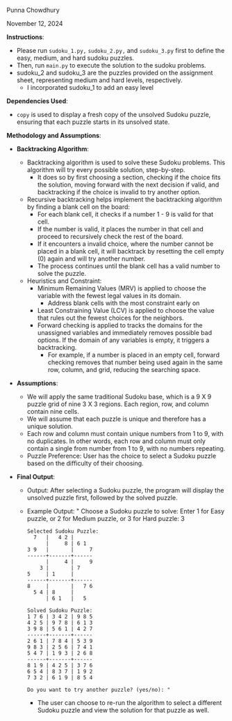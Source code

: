 Punna Chowdhury

November 12, 2024


**Instructions**:
- Please run `sudoku_1.py,` `sudoku_2.py,` and `sudoku_3.py` first to define the easy, medium, and hard sudoku puzzles. 
- Then, run `main.py` to execute the solution to the sudoku problems. 
- sudoku_2 and sudoku_3 are the puzzles provided on the assignment sheet, representing medium and hard levels, respectively.
  - I incorporated sudoku_1 to add an easy level

**Dependencies Used**:
- `copy` is used to display a fresh copy of the unsolved Sudoku puzzle, ensuring that each puzzle starts in its unsolved state. 

**Methodology and Assumptions**:
- **Backtracking Algorithm**:
  - Backtracking algorithm is used to solve these Sudoku problems. This algorithm will try every possible solution, step-by-step. 
    - It does so by first choosing a section, checking if the choice fits the solution, moving forward with the next decision if valid, and backtracking if the choice is invalid to try another option.
  - Recursive backtracking helps implement the backtracking algorithm by finding a blank cell on the board:
    - For each blank cell, it checks if a number 1 - 9 is valid for that cell.
    - If the number is valid, it places the number in that cell and proceed to recursively check the rest of the board.
    - If it encounters a invalid choice, where the number cannot be placed in a blank cell, it will backtrack by resetting the cell empty (0) again and will try another number.
    - The process continues until the blank cell has a valid number to solve the puzzle.  
  - Heuristics and Constraint:
    - Minimum Remaining Values (MRV) is applied to choose the variable with the fewest legal values in its domain. 
      - Address blank cells with the most constraint early on 
    - Least Constraining Value (LCV) is applied to choose the value that rules out the fewest choices for the neighbors.
    - Forward checking is applied to tracks the domains for the unassigned variables and immediately removes possible bad options. If the domain of any variables is empty, it triggers a backtracking. 
      - For example, if a number is placed in an empty cell, forward checking removes that number being used again in the same row, column, and grid, reducing the searching space. 

- **Assumptions**:
  - We will apply the same traditional Sudoku base, which is a 9 X 9 puzzle grid of nine 3 X 3 regions. Each region, row, and column contain nine cells. 
  - We will assume that each puzzle is unique and therefore has a unique solution. 
  - Each row and column must contain unique numbers from 1 to 9, with no duplicates. In other words, each row and column must only contain a single from number from 1 to 9, with no numbers repeating.
  - Puzzle Preference: User has the choice to select a Sudoku puzzle based on the difficulty of their choosing. 
- **Final Output**:
  - Output: After selecting a Sudoku puzzle, the program will display the unsolved puzzle first, followed by the solved puzzle.
  - Example Output:
      " Choose a Sudoku puzzle to solve:
        Enter 1 for Easy puzzle,
        or 2 for Medium puzzle,
        or 3 for Hard puzzle: 3

        Selected Sudoku Puzzle:
          7   |   4 2 |       
              |     8 | 6 1   
        3 9   |       |     7 
        ------+-------+------
              |     4 |     9 
            3 |       | 7     
        5     | 1     |       
        ------+-------+------
        8     |       |   7 6 
          5 4 | 8     |       
              | 6 1   |   5   

        Solved Sudoku Puzzle:
        1 7 6 | 3 4 2 | 9 8 5 
        4 2 5 | 9 7 8 | 6 1 3 
        3 9 8 | 5 6 1 | 4 2 7 
        ------+-------+------
        2 6 1 | 7 8 4 | 5 3 9 
        9 8 3 | 2 5 6 | 7 4 1 
        5 4 7 | 1 9 3 | 2 6 8 
        ------+-------+------
        8 1 9 | 4 2 5 | 3 7 6 
        6 5 4 | 8 3 7 | 1 9 2 
        7 3 2 | 6 1 9 | 8 5 4 

        Do you want to try another puzzle? (yes/no): " 
    - The user can choose to re-run the algorithm to select a different Sudoku puzzle and view the solution for that puzzle as well.
